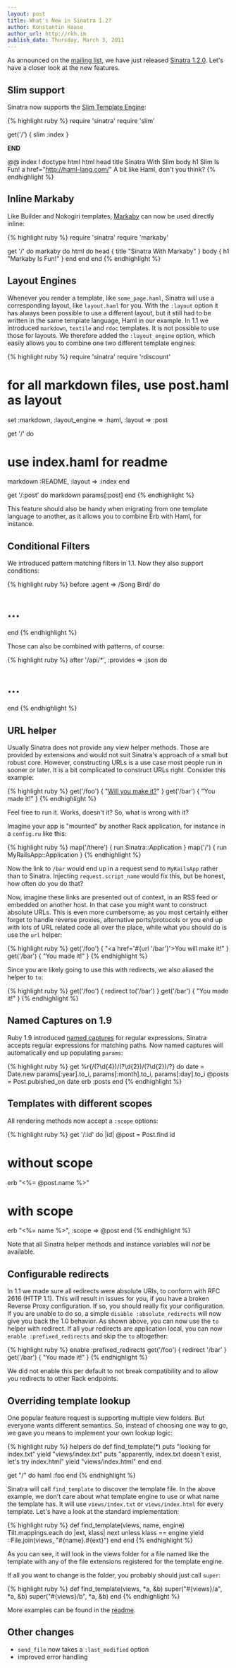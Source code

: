 ```yaml
---
layout: post
title: What's New in Sinatra 1.2?
author: Konstantin Haase
author_url: http://rkh.im
publish_date: Thursday, March 3, 2011
---
```


As announced on the [mailing list](http://groups.google.com/group/sinatrarb/browse_thread/thread/515d1a5bf70b10a1), we
have just released [Sinatra
1.2.0](https://rubygems.org/gems/sinatra/versions/1.2.0). Let's have a closer
look at the new features.

## Slim support

Sinatra now supports the [Slim Template Engine](http://slim-lang.com/):

{% highlight ruby %}
require 'sinatra'
require 'slim'

get('/') { slim :index }

__END__

@@ index
! doctype html
html
  head
    title Sinatra With Slim
  body
    h1 Slim Is Fun!
    a href="http://haml-lang.com/" A bit like Haml, don't you think?
{% endhighlight %}

## Inline Markaby

Like Builder and Nokogiri templates, [Markaby](http://markaby.rubyforge.org/)
can now be used directly inline:

{% highlight ruby %}
require 'sinatra'
require 'markaby'

get '/' do
  markaby do
    html do
      head { title "Sinatra With Markaby" }
      body { h1 "Markaby Is Fun!" }
    end
  end
end
{% endhighlight %}

## Layout Engines

Whenever you render a template, like `some_page.haml`, Sinatra will use a
corresponding layout, like `layout.haml` for you. With the `:layout` option it
has always been possible to use a different layout, but it still had to be
written in the same template language, Haml in our example. In 1.1 we introduced
`markdown`, `textile` and `rdoc` templates. It is not possible to use those for
layouts. We therefore added the `:layout_engine` option, which easily allows you
to combine one two different template engines:

{% highlight ruby %}
require 'sinatra'
require 'rdiscount'

# for all markdown files, use post.haml as layout
set :markdown, :layout_engine => :haml, :layout => :post

get '/' do
  # use index.haml for readme
  markdown :README, :layout => :index
end

get '/:post' do
  markdown params[:post]
end
{% endhighlight %}

This feature should also be handy when migrating from one template language to
another, as it allows you to combine Erb with Haml, for instance.

## Conditional Filters

We introduced pattern matching filters in 1.1. Now they also support conditions:

{% highlight ruby %}
before :agent => /Song Bird/ do
  # ...
end
{% endhighlight %}

Those can also be combined with patterns, of course:

{% highlight ruby %}
after '/api/*', :provides => :json do
  # ...
end
{% endhighlight %}

## URL helper

Usually Sinatra does not provide any view helper methods. Those are provided by
extensions and would not suit Sinatra's approach of a small but robust core.
However, constructing URLs is a use case most people run in sooner or later.
It is a bit complicated to construct URLs right. Consider this example:

{% highlight ruby %}
get('/foo') { "<a href='/bar'>Will you make it?</a>" }
get('/bar') { "You made it!" }
{% endhighlight %}

Feel free to run it. Works, doesn't it? So, what is wrong with it?

Imagine your app is "mounted" by another Rack application, for instance in a
`config.ru` like this:

{% highlight ruby %}
map('/there') { run Sinatra::Application }
map('/') { run MyRailsApp::Application }
{% endhighlight %}

Now the link to `/bar` would end up in a request send to `MyRailsApp` rather
than to Sinatra. Injecting `request.script_name` would fix this, but be
honest, how often do you do that?

Now, imagine these links are presented out of context, in an RSS feed or
embedded on another host. In that case you might want to construct absolute
URLs. This is even more cumbersome, as you most certainly either forget to
handle reverse proxies, alternative ports/protocols or you end up with lots of
URL related code all over the place, while what you should do is use the `url`
helper:

{% highlight ruby %}
get('/foo') { "<a href='#{url '/bar'}'>You will make it!</a>" }
get('/bar') { "You made it!" }
{% endhighlight %}

Since you are likely going to use this with redirects, we also aliased the
helper to `to`:

{% highlight ruby %}
get('/foo') { redirect to('/bar') }
get('/bar') { "You made it!" }
{% endhighlight %}

## Named Captures on 1.9

Ruby 1.9 introduced [named captures](http://ruby.runpaint.org/regexps#captures)
for regular expressions. Sinatra accepts regular expressions for matching paths.
Now named captures will automatically end up populating `params`:

{% highlight ruby %}
get %r{/(?<year>\d{4})/(?<month>\d{2})/(?<day>\d{2})/?} do
  date = Date.new params[:year].to_i, params[:month].to_i, params[:day].to_i
  @posts = Post.pubished_on date
  erb :posts
end
{% endhighlight %}

## Templates with different scopes

All rendering methods now accept a `:scope` options:

{% highlight ruby %}
get '/:id' do |id|
  @post = Post.find id

  # without scope
  erb "<%= @post.name %>"

  # with scope
  erb "<%= name %>", :scope => @post
end
{% endhighlight %}

Note that all Sinatra helper methods and instance variables will *not* be
available.

## Configurable redirects

In 1.1 we made sure all redirects were absolute URIs, to conform with RFC 2616
(HTTP 1.1). This will result in issues for you, if you have a broken Reverse
Proxy configuration. If so, you should really fix your configuration. If you are
unable to do so, a simple `disable :absolute_redirects` will now give you back
the 1.0 behavior. As shown above, you can now use the `to` helper with redirect.
If all your redirects are application local, you can now
`enable :prefixed_redirects` and skip the `to` altogether:

{% highlight ruby %}
enable :prefixed_redirects
get('/foo') { redirect '/bar' }
get('/bar') { "You made it!" }
{% endhighlight %}

We did not enable this per default to not break compatibility and to allow you
redirects to other Rack endpoints.

## Overriding template lookup

One popular feature request is supporting multiple view folders. But everyone
wants different semantics. So, instead of choosing one way to go, we gave you
means to implement your own lookup logic:

{% highlight ruby %}
helpers do
  def find_template(*)
    puts "looking for index.txt"
    yield "views/index.txt"
    puts "apparently, index.txt doesn't exist, let's try index.html"
    yield "views/index.html"
  end
end

get "/" do
  haml :foo
end
{% endhighlight %}

Sinatra will call `find_template` to discover the template file. In the above
example, we don't care about what template engine to use or what name the
template has. It will use `views/index.txt` or `views/index.html` for every
template. Let's have a look at the standard implementation:

{% highlight ruby %}
def find_template(views, name, engine)
  Tilt.mappings.each do |ext, klass|
    next unless klass == engine
    yield ::File.join(views, "#{name}.#{ext}")
  end
end
{% endhighlight %}

As you can see, it will look in the views folder for a file named like the
template with any of the file extensions registered for the template engine.

If all you want to change is the folder, you probably should just call `super`:

{% highlight ruby %}
def find_template(views, *a, &b)
  super("#{views}/a", *a, &b)
  super("#{views}/b", *a, &b)
end
{% endhighlight %}

More examples can be found in the
[readme](http://www.sinatrarb.com/intro#Looking%20Up%20Template%20Files).

## Other changes

* `send_file` now takes a `:last_modified` option
* improved error handling